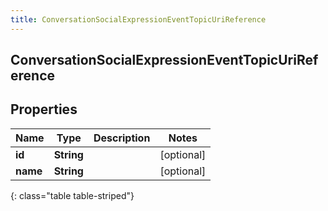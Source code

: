 ```yaml
---
title: ConversationSocialExpressionEventTopicUriReference
---
```

## ConversationSocialExpressionEventTopicUriReference


## Properties

| Name | Type | Description | Notes |
| ------------ | ------------- | ------------- | ------------- |
| **id** | **String** |  |  [optional] |
| **name** | **String** |  |  [optional] |
{: class="table table-striped"}



